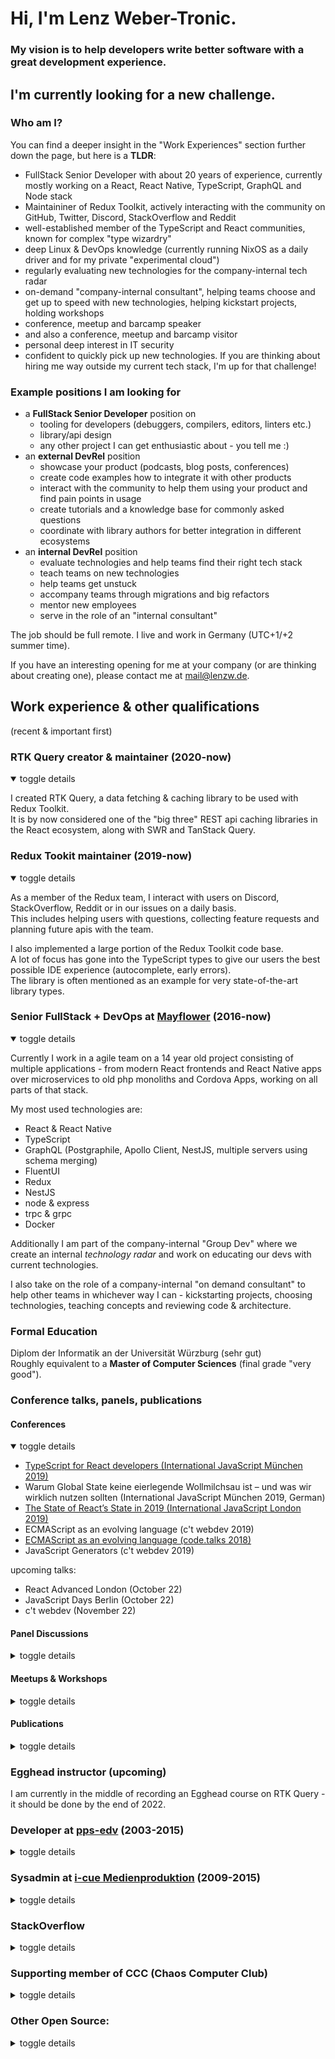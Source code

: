 # Hi, I'm Lenz Weber-Tronic.

### My vision is to help developers write better software with a great development experience.

## I'm currently looking for a new challenge.

### Who am I?

You can find a deeper insight in the "Work Experiences" section further down the page, but here is a **TLDR**:

- FullStack Senior Developer with about 20 years of experience, currently mostly working on a React, React Native, TypeScript, GraphQL and Node stack
- Maintaininer of Redux Toolkit, actively interacting with the community on GitHub, Twitter, Discord, StackOverflow and Reddit
- well-established member of the TypeScript and React communities, known for complex "type wizardry"
- deep Linux & DevOps knowledge (currently running NixOS as a daily driver and for my private "experimental cloud")
- regularly evaluating new technologies for the company-internal tech radar
- on-demand "company-internal consultant", helping teams choose and get up to speed with new technologies, helping kickstart projects, holding workshops
- conference, meetup and barcamp speaker
- and also a conference, meetup and barcamp visitor
- personal deep interest in IT security
- confident to quickly pick up new technologies. If you are thinking about hiring me way outside my current tech stack, I'm up for that challenge!

### Example positions I am looking for

- a **FullStack Senior Developer** position on
  - tooling for developers (debuggers, compilers, editors, linters etc.)
  - library/api design
  - any other project I can get enthusiastic about - you tell me :)
- an **external DevRel** position
  - showcase your product (podcasts, blog posts, conferences)
  - create code examples how to integrate it with other products
  - interact with the community to help them using your product and find pain points in usage
  - create tutorials and a knowledge base for commonly asked questions
  - coordinate with library authors for better integration in different ecosystems
- an **internal DevRel** position
  - evaluate technologies and help teams find their right tech stack
  - teach teams on new technologies
  - help teams get unstuck
  - accompany teams through migrations and big refactors
  - mentor new employees
  - serve in the role of an "internal consultant"

The job should be full remote. I live and work in Germany (UTC+1/+2 summer time).

If you have an interesting opening for me at your company (or are thinking about creating one), please contact me at [mail@lenzw.de](mailto:mail@lenzw.de).

## Work experience & other qualifications

(recent & important first)

### RTK Query creator & maintainer (2020-now)

<details open>
<summary>toggle details</summary><p>

I created RTK Query, a data fetching & caching library to be used with Redux Toolkit.  
It is by now considered one of the "big three" REST api caching libraries in the React ecosystem, along with SWR and TanStack Query.

</p></details>

### Redux Tookit maintainer (2019-now)

<details open>
<summary>toggle details</summary><p>

As a member of the Redux team, I interact with users on Discord, StackOverflow, Reddit or in our issues on a daily basis.  
This includes helping users with questions, collecting feature requests and planning future apis with the team.

I also implemented a large portion of the Redux Toolkit code base.  
A lot of focus has gone into the TypeScript types to give our users the best possible IDE experience (autocomplete, early errors).  
The library is often mentioned as an example for very state-of-the-art library types.

</p></details>

### Senior FullStack + DevOps at [Mayflower](https://mayflower.de/) (2016-now)

<details open>
<summary>toggle details</summary><p>

Currently I work in a agile team on a 14 year old project consisting of multiple applications - from modern React frontends and React Native apps over microservices to old php monoliths and Cordova Apps, working on all parts of that stack.

My most used technologies are:

- React & React Native
- TypeScript
- GraphQL (Postgraphile, Apollo Client, NestJS, multiple servers using schema merging)
- FluentUI
- Redux
- NestJS
- node & express
- trpc & grpc
- Docker

Additionally I am part of the company-internal "Group Dev" where we create an internal _technology radar_ and work on educating our devs with current technologies.

I also take on the role of a company-internal "on demand consultant" to help other teams in whichever way I can - kickstarting projects, choosing technologies, teaching concepts and reviewing code & architecture.

</p></details>

### Formal Education

Diplom der Informatik an der Universität Würzburg (sehr gut)  
Roughly equivalent to a **Master of Computer Sciences** (final grade "very good").

### Conference talks, panels, publications

#### Conferences

<details open>
<summary>toggle details</summary><p>

- [TypeScript for React developers (International JavaScript München 2019)](https://www.youtube.com/watch?v=8NATZa6mhh4)
- Warum Global State keine eierlegende Wollmilchsau ist – und was wir wirklich nutzen sollten (International JavaScript München 2019, German)
- [The State of React’s State in 2019 (International JavaScript London 2019)](https://www.youtube.com/watch?v=dPY8y4CB3mI)
- ECMAScript as an evolving language (c't webdev 2019)
- [ECMAScript as an evolving language (code.talks 2018)](https://www.youtube.com/watch?v=1s-xTaYTyUY)
- JavaScript Generators (c't webdev 2019)

upcoming talks:

- React Advanced London (October 22)
- JavaScript Days Berlin (October 22)
- c't webdev (November 22)

</p></details>

#### Panel Discussions

<details>
<summary>toggle details</summary><p>

- [React Contributor Days | September 2021](https://www.youtube.com/watch?v=jweh2aO33RY)
- [State of React Ecosystem | July 2021](https://www.youtube.com/watch?v=kqGvPb_gLJk)
- [React Contributor Days | May 2021](https://www.youtube.com/watch?v=4uLV8ieQVZk)
- [Everything you code is killing planet earth (code.talks 2018)](https://www.youtube.com/watch?v=vBhXDnZAg4c)

</p></details>

#### Meetups & Workshops

<details>
<summary>toggle details</summary><p>

- [What's up with Redux? | FrankenJS 2022](https://www.meetup.com/de-DE/frankenjs/events/286141238/)
- [Modernes Redux in 2021 - Wo wir stehen und was noch kommt | WUE.tech](https://www.meetup.com/wue-tech/events/276148366/)
- Modern Redux | Mayflower Developercamp 2020
- Web UI-Testing | Mayflower Developercamp 2020
- Web UI-Testing | WueWW 2020
- Auditing a GraphQL API by integrating Postgraphile and pgMemento | Open Mayday Berlin 2020
- [React Workshop | WueWW 2019](https://github.com/phryneas/2019-04-01-react-workshop)
- [passB | FrankenJS 2017](https://www.meetup.com/de-DE/frankenjs/events/245469610/)
- [(kreative) Einsatzmöglichkeiten kryptografischer Token | NerdEnd 2016](https://github.com/phryneas/vortrag-nerdend-kryptotoken)
- Geschäftsgeheimnisse sichern mit YubiKey | Donnerstagsvortrag@Mayflower, 2016
- various other spontaneous Barcamp Sessions on the Mayflower Developercamps 2017, 2018, 2019
- dozens of other talks and workshops at company-internal events

</p></details>

#### Publications

<details>
<summary>toggle details</summary><p>

- [TypeScript: JavaScript-Unterstützung für statische Codeanalyse (magazine article in the German `iX` magazine)](https://www.heise.de/ratgeber/TypeScript-JavaScript-Unterstuetzung-fuer-statische-Codeanalyse-4777962.html)
- [React Hooks Cheatsheet for Developers (40-page booklet for conference swag)](https://developercamp.io/wp-content/uploads/sites/18/2020/10/React-Cheat-Sheet.pdf)
- [my blog](https://phryneas.de/)
- [my articles in the Mayflower blog](https://blog.mayflower.de/author/derlenz)
- Visualizing denovo RNAseq experiments (diploma thesis)
- [TBro: visualization and management of de novo transcriptomes](https://academic.oup.com/database/article/doi/10.1093/database/baw146/2742073)

</p></details>

### Egghead instructor (upcoming)

I am currently in the middle of recording an Egghead course on RTK Query - it should be done by the end of 2022.

### Developer at [pps-edv](http://pps-edv.de/) (2003-2015)

<details>
<summary>toggle details</summary><p>

Jack-of-all-trades **Developer** position, on a lot of very different projects:

- various web interfaces in php, ASP.NET and JavaScript
- desktop applications in C#
- embedded software on GPS devices in Java (J2ME)
- software for integration with navigation software on Windows ME devices

</p></details>

### Sysadmin at [i-cue Medienproduktion](https://www.icue-medien.de/) (2009-2015)

<details>
<summary>toggle details</summary><p>

Working as a _Linux System Administrator_.

- Setting up and maintaining shared hosting environments and email on bare metal servers for a few hundred users.
- Setting up the company-internal development servers
- Planning & implementing a backup strategy.

</p></details>

### StackOverflow

<details>
<summary>toggle details</summary><p>

You can take a look at my [StackOverflow Profile](https://stackoverflow.com/users/2075944/phry) where I primarily answer Redux questions.

</p></details>

### Supporting member of CCC (Chaos Computer Club)

<details>
<summary>toggle details</summary><p>

I am a supporting member of the German Chaos Computer Club, Europe's largest association of security specialists/hackers and a frequent visitor of their events.  
This means I'm very well versed in security best practices and keep these in mind whatever I do.

</p></details>

### Other Open Source:

<details>
<summary>toggle details</summary><p>

- Co-Maintaining fork-ts-checker-webpack-plugin (2019-2019)
- Co-Maintaining react-async (2019-2019)
- [remark-typescript-tools](https://github.com/phryneas/remark-typescript-tools)
- [use-local-slice](https://github.com/phryneas/use-local-slice)
- [ts-version](https://github.com/phryneas/ts-version)
- [ts-deep-extract-types](https://github.com/phryneas/ts-deep-extract-types)
- [passB](https://github.com/passB/passB)
- [loggedPDO](https://github.com/phryneas/loggedPDO)
- [eldo](https://github.com/phryneas/eldo)
- [SkinLoL](https://sourceforge.net/projects/skinlol/)
- [TBro (my diploma thesis project)](https://github.com/TBroTeam/TBro)
- Contributions to (among others)
  - NixOS
  - Docusaurus
  - graphql-code-generator
  - postgraphile
  - msw
  - immer
  - yarn
  - computed-types
  - PHPWord
  - password-store

</p></details>
